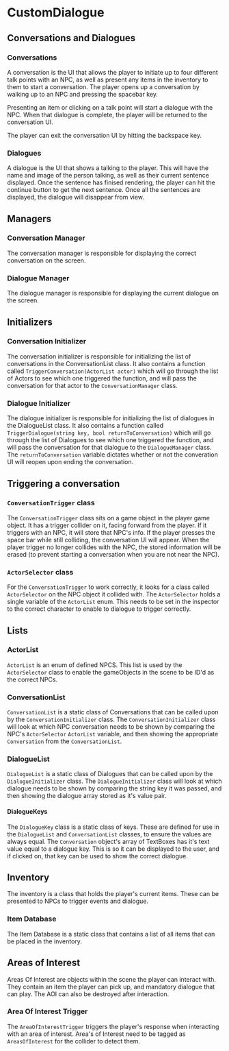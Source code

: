 # CustomDialogue

## Conversations and Dialogues

### Conversations

A conversation is the UI that allows the player to initiate up to four different talk points with an NPC, as well as present any items in the inventory to them to start a conversation. The player opens up a conversation by walking up to an NPC and pressing the spacebar key.

Presenting an item or clicking on a talk point will start a dialogue with the NPC. When that dialogue is complete, the player will be returned to the conversation UI.

The player can exit the conversation UI by hitting the backspace key.

### Dialogues

A dialogue is the UI that shows a talking to the player. This will have the name and image of the person talking, as well as their current sentence displayed. Once the sentence has finised rendering, the player can hit the continue button to get the next sentence. Once all the sentences are displayed, the dialogue will disappear from view.

## Managers

### Conversation Manager

The conversation manager is responsible for displaying the correct conversation on the screen.

### Dialogue Manager

The dialogue manager is responsible for displaying the current dialogue on the screen.

## Initializers

### Conversation Initializer

The conversation initializer is responsible for initializing the list of conversations in the ConversationList class.
It also contains a function called `TriggerConversation(ActorList actor)` which will go through the list of Actors to see which one triggered the function, and will pass the conversation for that actor to the `ConversationManager` class.

### Dialogue Initializer

The dialogue initializer is responsible for initializing the list of dialogues in the DialogueList class.
It also contains a function called `TriggerDialogue(string key, bool returnToConversation)` which will go through the list of Dialogues to see which one triggered the function, and will pass the conversation for that dialogue to the `DialogueManager` class. The `returnToConversation` variable dictates whether or not the converation UI will reopen upon ending the conversation.

## Triggering a conversation

### `ConversationTrigger` class

The `ConversationTrigger` class sits on a game object in the player game object. It has a trigger collider on it, facing forward from the player. If it triggers with an NPC, it will store that NPC's info. If the player presses the space bar while still colliding, the conversation UI will appear.
When the player trigger no longer collides with the NPC, the stored information will be erased (to prevent starting a conversation when you are not near the NPC).

### `ActorSelector` class

For the `ConversationTrigger` to work correctly, it looks for a class called `ActorSelector` on the NPC object it collided with. The `ActorSelector` holds a single variable of the `ActorList` enum. This needs to be set in the inspector to the correct character to enable to dialogue to trigger correctly.

## Lists

### ActorList

`ActorList` is an enum of defined NPCS. This list is used by the `ActorSelector` class to enable the gameObjects in the scene to be ID'd as the correct NPCs.

### ConversationList

`ConversationList` is a static class of Conversations that can be called upon by the `ConversationInitializer` class. The `ConversationInitializer` class will look at which NPC conversation needs to be shown by comparing the NPC's `ActorSelector` `ActorList` variable, and then showing the appropriate `Conversation` from the `ConversationList`.

### DialogueList

`DialogueList` is a static class of Dialogues that can be called upon by the `DialogueInitializer` class. The `DialogueInitializer` class will look at which dialogue needs to be shown by comparing the string key it was passed, and then showing the dialogue array stored as it's value pair.

#### DialogueKeys

The `DialogueKey` class is a static class of keys. These are defined for use in the `DialogueList` and `ConversationList` classes, to ensure the values are always equal. The `Conversation` object's array of TextBoxes has it's text value equal to a dialogue key. This is so it can be displayed to the user, and if clicked on, that key can be used to show the correct dialogue.

## Inventory

The inventory is a class that holds the player's current items. These can be presented to NPCs to trigger events and dialogue.

### Item Database

The Item Database is a static class that contains a list of all items that can be placed in the inventory.

## Areas of Interest

Areas Of Interest are objects within the scene the player can interact with. They contain an item the player can pick up, and mandatory dialogue that can play. The AOI can also be destroyed after interaction.

### Area Of Interest Trigger

The `AreaOfInterestTrigger` triggers the player's response when interacting with an area of interest. Area's of Interest need to be tagged as `AreasOfInterest` for the collider to detect them.